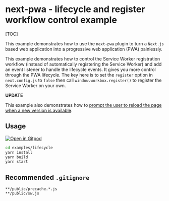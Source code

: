 # next-pwa - lifecycle and register workflow control example

[TOC]

This example demonstrates how to use the `next-pwa` plugin to turn a `Next.js` based web application into a progressive web application (PWA) painlessly.

This example demonstrates how to control the Service Worker registration workflow (instead of automatically registering the Service Worker) and add an event listener to handle the lifecycle events. It gives you more control through the PWA lifecycle. The key here is to set the `register` option in `next.config.js` to `false` then call `window.workbox.register()` to register the Service Worker on your own.

**UPDATE**

This example also demonstrates how to [prompt the user to reload the page when a new version is available](https://developers.google.com/web/tools/workbox/guides/advanced-recipes#offer_a_page_reload_for_users).

## Usage

[![Open in Gitpod](https://img.shields.io/badge/Open%20In-Gitpod.io-%231966D2?style=for-the-badge&logo=gitpod)](https://gitpod.io/#https://github.com/shadowwalker/next-pwa/)

```bash
cd examples/lifecycle
yarn install
yarn build
yarn start
```

## Recommended `.gitignore`

```
**/public/precache.*.js
**/public/sw.js
```
